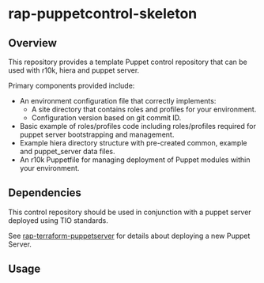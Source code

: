 # rap-puppetcontrol-skeleton

## Overview

This repository provides a template Puppet control repository that can be used
with r10k, hiera and puppet server.

Primary components provided include:
- An environment configuration file that correctly implements:
  * A site directory that contains roles and profiles for your environment.
  * Configuration version based on git commit ID.
- Basic example of roles/profiles code including roles/profiles required for puppet server bootstrapping and management.
- Example hiera directory structure with pre-created common, example and puppet_server data files.
- An r10k Puppetfile for managing deployment of Puppet modules within your environment.

## Dependencies
This control repository should be used in conjunction with a puppet server deployed using TIO standards.

See [rap-terraform-puppetserver](https://gitlab.et-scm.com/tio/rap-terraform-puppetserver) for details about deploying a new Puppet Server.

## Usage
